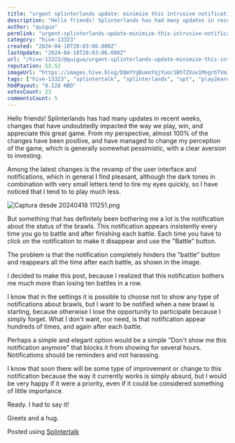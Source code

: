 ```yaml
---
title: "urgent splinterlands update: minimize this intrusive notification"
description: "Hello friends! Splinterlands has had many updates in recent weeks, changes that have undoubtedly impacted the way we play, win, and appreciate this gr..."
author: "quigua"
permlink: "urgent-splinterlands-update-minimize-this-intrusive-notification"
category: "hive-13323"
created: "2024-04-18T20:03:06.000Z"
lastUpdate: "2024-04-18T20:03:06.000Z"
url: "/hive-13323/@quigua/urgent-splinterlands-update-minimize-this-intrusive-notification"
reputation: 53.52
imageUrl: "https://images.hive.blog/DQmYYgBumoYqjYuoc1BhTZXox1MngrbTVm35Bpza6ahbFtZ/Captura%20desde%202024-04-18%2011-12-51.png"
tags: ["hive-13323", "splintertalk", "splinterlands", "spt", "play2earn", "update"]
hbdPayout: "0.128 HBD"
votesCount: 23
commentsCount: 5
---
```


Hello friends! Splinterlands has had many updates in recent weeks, changes that have undoubtedly impacted the way we play, win, and appreciate this great game. From my perspective, almost 100% of the changes have been positive, and have managed to change my perception of the game, which is generally somewhat pessimistic, with a clear aversion to investing.

Among the latest changes is the revamp of the user interface and notifications, which in general I find pleasant, although the dark tones in combination with very small letters tend to tire my eyes quickly, so I have noticed that I tend to to play much less.


![Captura desde 20240418 111251.png](https://images.hive.blog/DQmYYgBumoYqjYuoc1BhTZXox1MngrbTVm35Bpza6ahbFtZ/Captura%20desde%202024-04-18%2011-12-51.png)

But something that has definitely been bothering me a lot is the notification about the status of the brawls. This notification appears insistently every time you go to battle and after finishing each battle. Each time you have to click on the notification to make it disappear and use the "Battle" button.

The problem is that the notification completely hinders the "battle" button and reappears all the time after each battle, as shown in the image.

I decided to make this post, because I realized that this notification bothers me much more than losing ten battles in a row.

I know that in the settings it is possible to choose not to show any type of notifications about brawls, but I want to be notified when a new brawl is starting, because otherwise I lose the opportunity to participate because I simply forget. What I don't want, nor need, is that notification appear hundreds of times, and again after each battle.

Perhaps a simple and elegant option would be a simple "Don't show me this notification anymore" that blocks it from showing for several hours. Notifications should be reminders and not harassing.

I know that soon there will be some type of improvement or change to this notification because the way it currently works is simply absurd, but I would be very happy if it were a priority, even if it could be considered something of little importance.

Ready. I had to say it!

Greets and a hug.

Posted using [Splintertalk](https://www.splintertalk.io/@quigua/urgent-splinterlands-update-minimize-this-intrusive-notification)